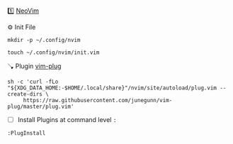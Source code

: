 :one: [NeoVim](https://neovim.io/)


:gear: Init File

```
mkdir -p ~/.config/nvim
```

```
touch ~/.config/nvim/init.vim
```

:plunger: Plugin [vim-plug](https://github.com/junegunn/vim-plug)

```
sh -c 'curl -fLo "${XDG_DATA_HOME:-$HOME/.local/share}"/nvim/site/autoload/plug.vim --create-dirs \
     https://raw.githubusercontent.com/junegunn/vim-plug/master/plug.vim'
```

- [ ] Install Plugins at command level `:`

```
:PlugInstall

```
